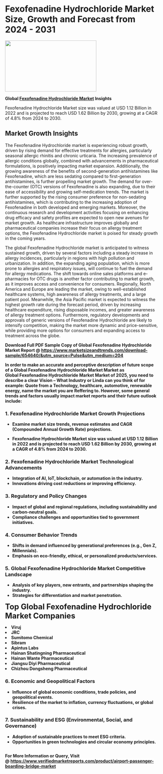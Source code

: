 <H1>Fexofenadine Hydrochloride Market Size, Growth and Forecast from 2024 - 2031</H1><img class="aligncenter size-medium wp-image-584254" src="https://thirdeyenews.in/wp-content/uploads/2024/09/Global-Market-Research-300x168.jpeg" alt="" width="300" height="168" /><p><strong>Global&nbsp;<a href="https://www.marketsizeandtrends.com/download-sample/654640/&amp;utm_source=Pulse&amp;utm_medium=204">Fexofenadine Hydrochloride Market</a> Insights</strong></p><p>Fexofenadine Hydrochloride Market size was valued at USD 1.12 Billion in 2022 and is projected to reach USD 1.62 Billion by 2030, growing at a CAGR of 4.8% from 2024 to 2030.</p><p><h2>Market Growth Insights</h2> <p>The Fexofenadine Hydrochloride market is experiencing robust growth, driven by rising demand for effective treatments for allergies, particularly seasonal allergic rhinitis and chronic urticaria. The increasing prevalence of allergic conditions globally, combined with advancements in pharmaceutical formulations, is positively impacting market expansion. Additionally, the growing awareness of the benefits of second-generation antihistamines like Fexofenadine, which are less sedating compared to first-generation antihistamines, is further propelling market growth. The demand for over-the-counter (OTC) versions of Fexofenadine is also expanding, due to their ease of accessibility and growing self-medication trends. The market is further supported by the rising consumer preference for non-sedating antihistamines, which is contributing to the increasing adoption of Fexofenadine in both developed and emerging markets. Moreover, the continuous research and development activities focusing on enhancing drug efficacy and safety profiles are expected to open new avenues for market growth. As healthcare infrastructure improves globally and pharmaceutical companies increase their focus on allergy treatment options, the Fexofenadine Hydrochloride market is poised for steady growth in the coming years.</p> <p><strong></strong></p> <p>The global Fexofenadine Hydrochloride market is anticipated to witness sustained growth, driven by several factors including a steady increase in allergy incidences, particularly in regions with high pollution and urbanization. In addition, the expanding aging population, which is more prone to allergies and respiratory issues, will continue to fuel the demand for allergy medications. The shift towards online sales platforms and e-pharmacies for OTC drugs is another factor contributing to market growth, as it improves access and convenience for consumers. Regionally, North America and Europe are leading the market, owing to well-established healthcare systems, high awareness of allergy treatments, and a large patient pool. Meanwhile, the Asia Pacific market is expected to witness the highest growth rate during the forecast period, driven by increasing healthcare expenditure, rising disposable incomes, and greater awareness of allergy treatment options. Furthermore, regulatory developments and approvals of generic versions of Fexofenadine Hydrochloride are likely to intensify competition, making the market more dynamic and price-sensitive, while providing more options for consumers and expanding access to treatment across the globe.</p> <p><strong></p><p><span class=""><strong>Download Full PDF Sample Copy of Global Fexofenadine Hydrochloride Market Report</strong> @ <a href="https://www.marketsizeandtrends.com/download-sample/654640/&amp;utm_source=Pulse&amp;utm_medium=204" target="_blank">https://www.marketsizeandtrends.com/download-sample/654640/&amp;utm_source=Pulse&amp;utm_medium=204</a></span></p><p>In order to make an accurate and perceptive description of future scope of a Global&nbsp;Fexofenadine Hydrochloride Market Market as Global&nbsp;Fexofenadine Hydrochloride Market Market of 2025, you need to describe a clear Vision &ndash; What Industry or Linda can you think of for example: Quote from a Technology, healthcare, automotive, renewable energy, name the market you are Reffering to. However, some general trends and factors usually impact market reports and their future outlook include:</p><h3>1.&nbsp;<strong>Fexofenadine Hydrochloride Market Growth Projections</strong></h3><ul><li>Examine market size trends, revenue estimates and CAGR (Compounded Annual Growth Rate) projections.</li><li><p>Fexofenadine Hydrochloride Market size was valued at USD 1.12 Billion in 2022 and is projected to reach USD 1.62 Billion by 2030, growing at a CAGR of 4.8% from 2024 to 2030.</p></li></ul><h3>2.&nbsp;<strong>Fexofenadine Hydrochloride Market Technological Advancements</strong></h3><ul><li>Integration of AI, IoT, blockchain, or automation in the industry.</li><li>Innovations driving cost reductions or improving efficiency.</li></ul><h3>3.&nbsp;<strong>Regulatory and Policy Changes</strong></h3><ul><li>Impact of global and regional regulations, including sustainability and carbon-neutral goals.</li><li>Compliance challenges and opportunities tied to government initiatives.</li></ul><h3>4.&nbsp;<strong>Consumer Behavior Trends</strong></h3><ul><li>Shifts in demand influenced by generational preferences (e.g., Gen Z, Millennials).</li><li>Emphasis on eco-friendly, ethical, or personalized products/services.</li></ul><h3>5.&nbsp;<strong>Global Fexofenadine Hydrochloride Market Competitive Landscape</strong></h3><ul><li>Analysis of key players, new entrants, and partnerships shaping the industry.</li><li>Strategies for differentiation and market penetration.</li></ul><p data-pm-slice="1 1 []"><span style="color: inherit; font-family: inherit; font-size: 25px;">Top Global Fexofenadine Hydrochloride Market Companies</span></p><div class="" data-test-id=""><p><li>Viruj</li><li> JRC</li><li> Sumitomo Chemical</li><li> Sibram</li><li> Apintus Labs</li><li> Hainan Shatingning Pharmaceutical</li><li> Hainan Wante Pharmaceutical</li><li> Jiangsu Diyi Pharmaceutical</li><li> Chizhou Dongsheng Pharmaceutical</li></p></div><h3>6.&nbsp;<strong>Economic and Geopolitical Factors</strong></h3><ul><li>Influence of global economic conditions, trade policies, and geopolitical events.</li><li>Resilience of the market to inflation, currency fluctuations, or global crises.</li></ul><h3>7.&nbsp;<strong>Sustainability and ESG (Environmental, Social, and Governance)</strong></h3><ul><li>Adoption of sustainable practices to meet ESG criteria.</li><li>Opportunities in green technologies and circular economy principles.</li></ul><h2><strong style="font-size: 14px;">For More Information or Query, Visit @&nbsp;</strong><a style="background-color: #ffffff; font-size: 14px;" href="https://www.marketsizeandtrends.com/report/fexofenadine-hydrochloride-market/" target="_blank">https://www.verifiedmarketreports.com/product/airport-passenger-boarding-bridge-market</a></h2>
